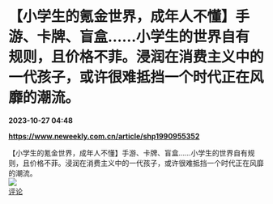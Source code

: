 # 【小学生的氪金世界，成年人不懂】手游、卡牌、盲盒……小学生的世界自有规则，且价格不菲。浸润在消费主义中的一代孩子，或许很难抵挡一个时代正在风靡的潮流。

**2023-10-27 04:48**

**https://www.neweekly.com.cn/article/shp1990955352**

【小学生的氪金世界，成年人不懂】手游、卡牌、盲盒……小学生的世界自有规则，且价格不菲。浸润在消费主义中的一代孩子，或许很难抵挡一个时代正在风靡的潮流。  
![](https://img3.chouti.com/CHOUTI_231027_A96027ABD6F343C1A3645FAF11DC1C2F.jpg)  
[评论](https://m.chouti.com/link/40419201)